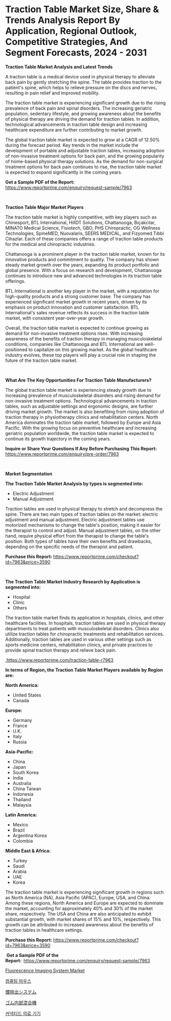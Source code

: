 <p><h1>Traction Table Market Size, Share & Trends Analysis Report By Application, Regional Outlook, Competitive Strategies, And Segment Forecasts, 2024 - 2031</h1></p><p><strong>Traction Table Market Analysis and Latest Trends</strong></p>
<p><p>A traction table is a medical device used in physical therapy to alleviate back pain by gently stretching the spine. The table provides traction to the patient's spine, which helps to relieve pressure on the discs and nerves, resulting in pain relief and improved mobility.</p><p>The traction table market is experiencing significant growth due to the rising prevalence of back pain and spinal disorders. The increasing geriatric population, sedentary lifestyle, and growing awareness about the benefits of physical therapy are driving the demand for traction tables. In addition, technological advancements in traction table design and increasing healthcare expenditure are further contributing to market growth.</p><p>The global traction table market is expected to grow at a CAGR of 12.50% during the forecast period. Key trends in the market include the development of portable and adjustable traction tables, increasing adoption of non-invasive treatment options for back pain, and the growing popularity of home-based physical therapy solutions. As the demand for non-surgical treatment options for back pain continues to rise, the traction table market is expected to expand significantly in the coming years.</p></p>
<p><strong>Get a Sample PDF of the Report:&nbsp;</strong> <a href="https://www.reportprime.com/enquiry/request-sample/7963">https://www.reportprime.com/enquiry/request-sample/7963</a></p>
<p>&nbsp;</p>
<p><strong>Traction Table Major Market Players</strong></p>
<p><p>The traction table market is highly competitive, with key players such as Chinesport, BTL International, HillDT Solutions, Chattanooga, Bıçakcılar, MINATO Medical Science, Fisiotech, GBO, PHS Chiropractic, OG Wellness Technologies, SpineMED, Nuovalaris, SEERS MEDICAL, and Fizyomed Tıbbi Cihazlar. Each of these companies offers a range of traction table products for the medical and chiropractic industries.</p><p>Chattanooga is a prominent player in the traction table market, known for its innovative products and commitment to quality. The company has shown steady market growth over the years, expanding its product portfolio and global presence. With a focus on research and development, Chattanooga continues to introduce new and advanced technologies in its traction table offerings.</p><p>BTL International is another key player in the market, with a reputation for high-quality products and a strong customer base. The company has experienced significant market growth in recent years, driven by its emphasis on product innovation and customer satisfaction. BTL International's sales revenue reflects its success in the traction table market, with consistent year-over-year growth.</p><p>Overall, the traction table market is expected to continue growing as demand for non-invasive treatment options rises. With increasing awareness of the benefits of traction therapy in managing musculoskeletal conditions, companies like Chattanooga and BTL International are well-positioned to capitalize on this growing market. As the global healthcare industry evolves, these top players will play a crucial role in shaping the future of the traction table market.</p></p>
<p>&nbsp;</p>
<p><strong>What Are The Key Opportunities For Traction Table Manufacturers?</strong></p>
<p><p>The global traction table market is experiencing steady growth due to increasing prevalence of musculoskeletal disorders and rising demand for non-invasive treatment options. Technological advancements in traction tables, such as adjustable settings and ergonomic designs, are further driving market growth. The market is also benefiting from rising adoption of traction therapy in physiotherapy clinics and rehabilitation centers. North America dominates the traction table market, followed by Europe and Asia Pacific. With the growing focus on preventive healthcare and increasing geriatric population worldwide, the traction table market is expected to continue its growth trajectory in the coming years.</p></p>
<p><strong>Inquire or Share Your Questions If Any Before Purchasing This Report:</strong> <a href="https://www.reportprime.com/enquiry/pre-order/7963">https://www.reportprime.com/enquiry/pre-order/7963</a></p>
<p>&nbsp;</p>
<p><strong>Market Segmentation</strong></p>
<p><strong>The Traction Table Market Analysis by types is segmented into:</strong></p>
<p><ul><li>Electric Adjustment</li><li>Manual Adjustment</li></ul></p>
<p><p>Traction tables are used in physical therapy to stretch and decompress the spine. There are two main types of traction tables on the market: electric adjustment and manual adjustment. Electric adjustment tables use motorized mechanisms to change the table's position, making it easier for the therapist to control and adjust. Manual adjustment tables, on the other hand, require physical effort from the therapist to change the table's position. Both types of tables have their own benefits and drawbacks, depending on the specific needs of the therapist and patient.</p></p>
<p><strong>Purchase this Report:&nbsp;</strong><a href="https://www.reportprime.com/checkout?id=7963&price=3590">https://www.reportprime.com/checkout?id=7963&price=3590</a></p>
<p>&nbsp;</p>
<p><strong>The Traction Table Market Industry Research by Application is segmented into:</strong></p>
<p><ul><li>Hospital</li><li>Clinic</li><li>Others</li></ul></p>
<p><p>The traction table market finds its application in hospitals, clinics, and other healthcare facilities. In hospitals, traction tables are used in physical therapy departments to treat patients with musculoskeletal disorders. Clinics also utilize traction tables for chiropractic treatments and rehabilitation services. Additionally, traction tables are used in various other settings such as sports medicine centers, rehabilitation clinics, and private practices to provide spinal traction therapy and relieve back pain.</p></p>
<p><a href="https://www.reportprime.com/traction-table-r7963">&nbsp;https://www.reportprime.com/traction-table-r7963</a></p>
<p><strong>In terms of Region, the Traction Table Market Players available by Region are:</strong></p>
<p>
    <p> <strong> North America: </strong>
        <ul>
            <li>United States</li>
            <li>Canada</li>
        </ul>
        </p> 
    <p> <strong> Europe: </strong>
        <ul>
            <li>Germany</li>
            <li>France</li>
            <li>U.K.</li>
            <li>Italy</li>
            <li>Russia</li>
        </ul>
        </p> 
    <p> <strong> Asia-Pacific: </strong>
        <ul>
            <li>China</li>
            <li>Japan</li>
            <li>South Korea</li>
            <li>India</li>
            <li>Australia</li>
            <li>China Taiwan</li>
            <li>Indonesia</li>
            <li>Thailand</li>
            <li>Malaysia</li>
        </ul>
        </p> 
    <p> <strong> Latin America: </strong>
        <ul>
            <li>Mexico</li>
            <li>Brazil</li>
            <li>Argentina Korea</li>
            <li>Colombia</li>
        </ul>
        </p> 
    <p> <strong> Middle East & Africa: </strong>
        <ul>
            <li>Turkey</li>
            <li>Saudi</li>
            <li>Arabia</li>
            <li>UAE</li>
            <li>Korea</li>
        </ul>
    </p>
    </p>
<p><p>The traction table market is experiencing significant growth in regions such as North America (NA), Asia Pacific (APAC), Europe, USA, and China. Among these regions, North America and Europe are expected to dominate the market, accounting for approximately 40% and 30% of the market share, respectively. The USA and China are also anticipated to exhibit substantial growth, with market shares of 15% and 10%, respectively. This growth can be attributed to increased awareness about the benefits of traction tables in healthcare settings.</p></p>
<p><strong>Purchase this Report: </strong><a href="https://www.reportprime.com/checkout?id=7963&price=3590">https://www.reportprime.com/checkout?id=7963&price=3590</a></p>
<p>&nbsp;<strong>Get a Sample PDF of the Report:&nbsp;&nbsp;</strong><a href="https://www.reportprime.com/enquiry/request-sample/7963">https://www.reportprime.com/enquiry/request-sample/7963</a></p>
<p><strong></strong></p>
<p><p><a href="https://medium.com/@natoshajacobsk69/fluorescence-imaging-system-market-forecasts-market-trends-and-impact-analysis-2024-2031-c563bd5a14aa">Fluorescence Imaging System Market</a></p><p><a href="https://github.com/TimmyMann6767/Market-Research-Report-List-2/blob/main/870207779614.md">컴퓨팅 마우스</a></p><p><a href="https://medium.com/@stevenhuson95/%E3%82%B0%E3%83%AD%E3%83%BC%E3%83%90%E3%83%AB%E3%81%AA%E7%85%99%E6%8E%92%E5%87%BA%E3%82%B7%E3%82%B9%E3%83%86%E3%83%A0%E3%81%AE%E5%B8%82%E5%A0%B4%E5%8B%95%E5%90%91-2024%E5%B9%B4-2031%E5%B9%B4-%E3%81%AB%E9%96%A2%E3%81%99%E3%82%8B%E6%88%A6%E7%95%A5%E7%9A%84%E3%81%AA%E6%B4%9E%E5%AF%9F%E3%82%92154%E3%83%9A%E3%83%BC%E3%82%B8%E3%81%A7%E7%B6%B2%E7%BE%85%E3%81%97%E3%81%A6%E3%81%84%E3%81%BE%E3%81%99-39ae7bbea5d6">煙排出システム</a></p><p><a href="https://medium.com/@jonathanforsyth44/2024%E5%B9%B4%E3%81%8B%E3%82%892031%E5%B9%B4%E3%81%BE%E3%81%A7%E3%81%AE%E3%82%B4%E3%83%A0%E5%86%85%E9%83%A8%E6%B7%B7%E5%90%88%E6%A9%9F%E5%B8%82%E5%A0%B4%E3%82%B7%E3%82%A7%E3%82%A2%E3%81%A8%E7%AB%B6%E4%BA%89%E7%92%B0%E5%A2%83%E3%81%AB%E5%AF%BE%E3%81%99%E3%82%8B%E6%B4%9E%E5%AF%9F-0d80b87b7791">ゴム内部混合機</a></p><p><a href="https://github.com/JeromeRtyau89966/Market-Research-Report-List-2/blob/main/907880779620.md">커넥티드 의료 기기</a></p></p>